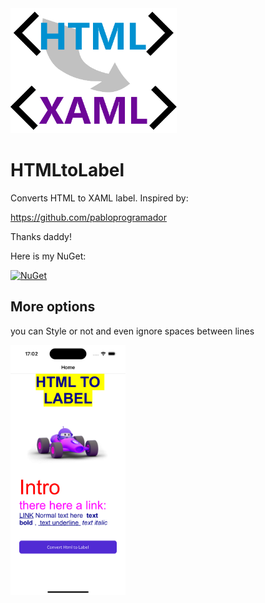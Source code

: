 <img src="HtmlToLabel/icon.png" height="200">



# HTMLtoLabel
Converts HTML to XAML label.
Inspired by:

https://github.com/pabloprogramador

Thanks daddy!


Here is my NuGet:

[![NuGet](https://img.shields.io/nuget/v/HTMLtoLabel.svg?label=HTMLtoLabel)](https://www.nuget.org/packages/HTMLtoLabel/1.0.0)


## More options
you can Style or not and even ignore spaces between lines

<img src="HtmlToLabel/screen.png" height="400">
